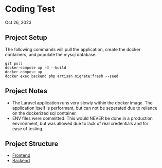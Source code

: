 # Coding Test

Oct 26, 2023

## Project Setup
The following commands will pull the application, create the docker containers, and populate the mysql database.
```
git pull 
docker-compose up -d --build
docker-compose up
docker exec backend php artisan migrate:fresh --seed
```
 

## Project Notes
- The Laravel application runs very slowly within the docker image.  The application itself is performant, but can not be seperated due to reliance on the dockerized sql container.
- ENV files were committed.  This would NEVER be done in a production environment, but was allowed due to lack of real credentials and for ease of testing.

## Project Structure
- [Frontend](./frontend/README.md)
- [Backend](./backend/README.md)
